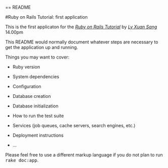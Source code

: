 == README

#Ruby on Rails Tutorial: first application

This is the first applicaton for the [*Ruby on Rails Tutorial*](http://railstutorial.org/)
by [*Ly Xuan Sang*](http://railstutorial.org/) 14.00pm

This README would normally document whatever steps are necessary to get the
application up and running.

Things you may want to cover:

* Ruby version

* System dependencies

* Configuration

* Database creation

* Database initialization

* How to run the test suite

* Services (job queues, cache servers, search engines, etc.)

* Deployment instructions

* ...


Please feel free to use a different markup language if you do not plan to run
<tt>rake doc:app</tt>.
